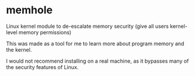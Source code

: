 # memhole
Linux kernel module to de-escalate memory security (give all users kernel-level memory permissions)

This was made as a tool for me to learn more about program memory and the kernel. 

I would not recommend installing on a real machine, as it bypasses many of the security features of Linux.
